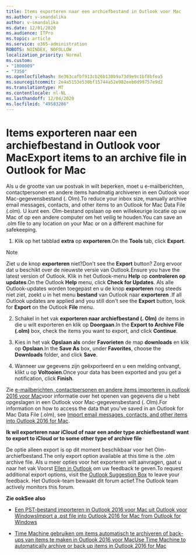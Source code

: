 ```yaml
---
title: Items exporteren naar een archiefbestand in Outlook voor Mac
ms.author: v-smandalika
author: v-smandalika
ms.date: 12/01/2020
ms.audience: ITPro
ms.topic: article
ms.service: o365-administration
ROBOTS: NOINDEX, NOFOLLOW
localization_priority: Normal
ms.custom:
- "1800009"
- "7350"
ms.openlocfilehash: 8e363cafbf913cb26b130b9a73d9e9c1bf8bfea5
ms.sourcegitcommit: 2e4a5153e530bf15744a52e982eeb0d99757e9d2
ms.translationtype: MT
ms.contentlocale: nl-NL
ms.lasthandoff: 12/04/2020
ms.locfileid: "49583286"
---
```

# <a name="export-items-to-an-archive-file-in-outlook-for-mac"></a><span data-ttu-id="67f4b-102">Items exporteren naar een archiefbestand in Outlook voor Mac</span><span class="sxs-lookup"><span data-stu-id="67f4b-102">Export items to an archive file in Outlook for Mac</span></span>

<span data-ttu-id="67f4b-103">Als u de grootte van uw postvak in wilt beperken, moet u e-mailberichten, contactpersonen en andere items handmatig archiveren in een Outlook voor Mac-gegevensbestand (. Olm).</span><span class="sxs-lookup"><span data-stu-id="67f4b-103">To reduce your inbox size, manually archive email messages, contacts, and other items to an Outlook for Mac Data File (.olm).</span></span> <span data-ttu-id="67f4b-104">U kunt een. Olm-bestand opslaan op een willekeurige locatie op uw Mac of op een andere computer om het veilig te houden.</span><span class="sxs-lookup"><span data-stu-id="67f4b-104">You can save an .olm file to any location on your Mac or on a different machine for safekeeping.</span></span>

1. <span data-ttu-id="67f4b-105">Klik op het tabblad **extra** op **exporteren**.</span><span class="sxs-lookup"><span data-stu-id="67f4b-105">On the **Tools** tab, click **Export**.</span></span>

> [!NOTE]
> <span data-ttu-id="67f4b-106">Ziet u de knop **exporteren** niet?</span><span class="sxs-lookup"><span data-stu-id="67f4b-106">Don't see the **Export** button?</span></span> <span data-ttu-id="67f4b-107">Zorg ervoor dat u beschikt over de nieuwste versie van Outlook.</span><span class="sxs-lookup"><span data-stu-id="67f4b-107">Ensure you have the latest version of Outlook.</span></span> <span data-ttu-id="67f4b-108">Klik in het Outlook-menu **Help** op **controleren op updates**.</span><span class="sxs-lookup"><span data-stu-id="67f4b-108">On the Outlook **Help** menu, click **Check for Updates**.</span></span> <span data-ttu-id="67f4b-109">Als alle Outlook-updates worden toegepast en u de knop **exporteren** nog steeds niet ziet, zoekt u in het menu **bestand** van Outlook naar **exporteren** .</span><span class="sxs-lookup"><span data-stu-id="67f4b-109">If all Outlook updates are applied and you still don't see the **Export** button, look for **Export** on the Outlook **File** menu.</span></span>

2. <span data-ttu-id="67f4b-110">Schakel in het vak **exporteren naar archiefbestand (. Olm)** de items in die u wilt exporteren en klik op **Doorgaan**.</span><span class="sxs-lookup"><span data-stu-id="67f4b-110">In the **Export to Archive File (.olm)** box, check the items you want to export, and click **Continue**.</span></span>

3. <span data-ttu-id="67f4b-111">Kies in het vak **Opslaan als** onder **Favorieten** de map **downloads** en klik op **Opslaan**.</span><span class="sxs-lookup"><span data-stu-id="67f4b-111">In the **Save As** box, under **Favorites**, choose the **Downloads** folder, and click **Save**.</span></span>

4. <span data-ttu-id="67f4b-112">Wanneer uw gegevens zijn geëxporteerd en u een melding ontvangt, klikt u op **Voltooien**.</span><span class="sxs-lookup"><span data-stu-id="67f4b-112">Once your data has been exported and you get a notification, click **Finish**.</span></span>

<span data-ttu-id="67f4b-113">Zie [e-mailberichten, contactpersonen en andere items importeren in outlook 2016 voor Mac](https://support.microsoft.com/office/import-and-export-outlook-email-contacts-and-calendar-92577192-3881-4502-b79d-c3bbada6c8ef#ID0EAACAAA=macOS)voor informatie over het openen van gegevens die u hebt opgeslagen in een Outlook voor Mac-gegevensbestand (. Olm).</span><span class="sxs-lookup"><span data-stu-id="67f4b-113">For information on how to access the data that you've saved in an Outlook for Mac Data File (.olm), see [Import email messages, contacts, and other items into Outlook 2016 for Mac](https://support.microsoft.com/office/import-and-export-outlook-email-contacts-and-calendar-92577192-3881-4502-b79d-c3bbada6c8ef#ID0EAACAAA=macOS).</span></span>

<span data-ttu-id="67f4b-114">**Ik wil exporteren naar iCloud of naar een ander type archiefbestand**</span><span class="sxs-lookup"><span data-stu-id="67f4b-114">**I want to export to iCloud or to some other type of archive file**</span></span>

<span data-ttu-id="67f4b-115">De optie alleen export is op dit moment beschikbaar voor het Olm-archiefbestand.</span><span class="sxs-lookup"><span data-stu-id="67f4b-115">The only export option available at this time is the .olm archive file.</span></span> <span data-ttu-id="67f4b-116">Als u meer opties voor het exporteren wilt aanvragen, gaat u naar het vak Voorst [Ellen in Outlook](https://outlook.uservoice.com/) om uw feedback te geven.</span><span class="sxs-lookup"><span data-stu-id="67f4b-116">To request additional export options, visit the [Outlook Suggestion Box](https://outlook.uservoice.com/) to leave your feedback.</span></span> <span data-ttu-id="67f4b-117">Het Outlook-team bewaakt dit forum actief.</span><span class="sxs-lookup"><span data-stu-id="67f4b-117">The Outlook team actively monitors this forum.</span></span>

<span data-ttu-id="67f4b-118">**Zie ook**</span><span class="sxs-lookup"><span data-stu-id="67f4b-118">**See also**</span></span>

- [<span data-ttu-id="67f4b-119">Een PST-bestand importeren in Outlook 2016 voor Mac uit Outlook voor Windows</span><span class="sxs-lookup"><span data-stu-id="67f4b-119">Import a .pst file into Outlook 2016 for Mac from Outlook for Windows</span></span>](https://support.microsoft.com/office/import-a-pst-file-into-outlook-for-mac-from-outlook-for-windows-b4a6a1d6-94bb-4c85-a4fc-a83dc690e18c)

- [<span data-ttu-id="67f4b-120">Time Machine gebruiken om items automatisch te archiveren of back-ups van items te maken in Outlook 2016 voor Mac</span><span class="sxs-lookup"><span data-stu-id="67f4b-120">Use Time Machine to automatically archive or back up items in Outlook 2016 for Mac</span></span>](https://support.microsoft.com/office/automatically-archive-or-back-up-outlook-for-mac-items-441fcce5-2262-4b64-ac8c-fa949df989f5)
